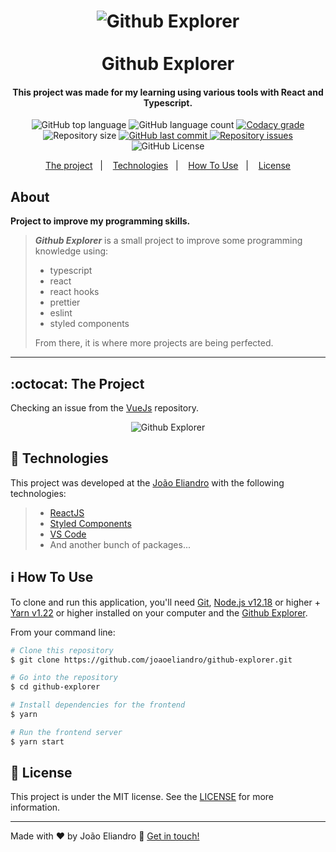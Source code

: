 <h1 align="center">
    <img alt="Github Explorer" src="https://res.cloudinary.com/dy7l1wk3y/image/upload/v1595578141/Github_Explorer_y2p07w.gif" />
    <br>
    <br>
    Github Explorer
    <br>
</h1>

<h4 align="center">
  This project was made for my learning using various tools with React and Typescript.
</h4>

<p align="center">
  <img alt="GitHub top language" src="https://img.shields.io/github/languages/top/joaoeliandro/github-explorer.svg">

  <img alt="GitHub language count" src="https://img.shields.io/github/languages/count/joaoeliandro/github-explorer.svg">

  <a href="https://www.codacy.com/app/joaoeliandro/game-endless-runner?utm_source=github.com&amp;utm_medium=referral&amp;utm_content=joaoeliandro/github-explorer&amp;utm_campaign=Badge_Grade">
    <img alt="Codacy grade" src="https://api.codacy.com/project/badge/Grade/691b85e51bf240b997ae6ff82ea41590">
  </a>

  <img alt="Repository size" src="https://img.shields.io/github/repo-size/joaoeliandro/github-explorer.svg">
  <a href="https://github.com/joaoeliandro/github-explorer/commits/master">
    <img alt="GitHub last commit" src="https://img.shields.io/github/last-commit/joaoeliandro/github-explorer.svg">
  </a>

  <a href="https://github.com/joaoeliandro/github-explorer/issues">
    <img alt="Repository issues" src="https://img.shields.io/github/issues/joaoeliandro/github-explorer.svg">
  </a>

  <img alt="GitHub License" src="https://img.shields.io/github/license/joaoeliandro/github-explorer.svg">
</p>

<p align="center">
  <a href="#octocat-the-project">The project</a>&nbsp;&nbsp;&nbsp;|&nbsp;&nbsp;&nbsp;
  <a href="#rocket-technologies">Technologies</a>&nbsp;&nbsp;&nbsp;|&nbsp;&nbsp;&nbsp;
  <a href="#information_source-how-to-use">How To Use</a>&nbsp;&nbsp;&nbsp;|&nbsp;&nbsp;&nbsp;
  <a href="#memo-license">License</a>
</p>

## About

**Project to improve my programming skills.**
> ***Github Explorer*** is a small project to improve some programming knowledge using: 
> - typescript 
> - react 
> - react hooks 
> - prettier 
> - eslint 
> - styled components
>
> From there, it is where more projects are being perfected.

---

## :octocat: The Project

Checking an issue from the [VueJs](https://github.com/vuejs/vue) repository.

<p align="center">
    <img alt="Github Explorer" src="https://res.cloudinary.com/dy7l1wk3y/image/upload/v1595578141/Github_Explorer_1_minmcg.gif" />
</p>

## :rocket: Technologies

This project was developed at the [João Eliandro](https://github.com/joaoeliandro) with the following technologies:

> - [ReactJS](https://pt-br.reactjs.org/)
> - [Styled Components](https://styled-components.com/)
> - [VS Code](https://code.visualstudio.com/)
> - And another bunch of packages...

## :information_source: How To Use

To clone and run this application, you'll need [Git](https://git-scm.com), [Node.js v12.18][nodejs] or higher + [Yarn v1.22][yarn] or higher installed on your computer and the [Github Explorer](https://github.com/joaoeliandro/github-explorer).

From your command line:

```bash
# Clone this repository
$ git clone https://github.com/joaoeliandro/github-explorer.git

# Go into the repository
$ cd github-explorer

# Install dependencies for the frontend
$ yarn

# Run the frontend server
$ yarn start
```

## :memo: License

This project is under the MIT license. See the [LICENSE](https://github.com/joaoeliandro/github-explorer/blob/master/LICENSE) for more information.

---

Made with ♥ by João Eliandro :wave: [Get in touch!](https://www.linkedin.com/in/joão-eliandro-1945031ab)

[nodejs]: https://nodejs.org/
[yarn]: https://yarnpkg.com/
